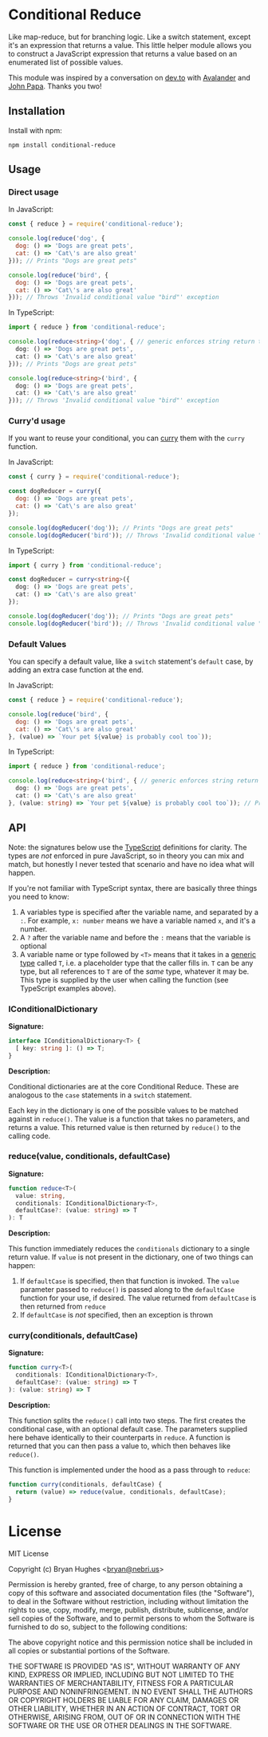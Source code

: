 # Conditional Reduce

Like map-reduce, but for branching logic. Like a switch statement, except it's an expression that returns a value. This little helper module allows you to construct a JavaScript expression that returns a value based on an enumerated list of possible values.

This module was inspired by a conversation on [dev.to](https://dev.to/nebrius/a-new-coding-style-for-switch-statements-in-javascript-typescript-ipe/) with [Avalander](https://github.com/Avalander) and [John Papa](https://github.com/johnpapa). Thanks you two!

## Installation

Install with npm:

```
npm install conditional-reduce
```

## Usage

### Direct usage

In JavaScript:

```javascript
const { reduce } = require('conditional-reduce');

console.log(reduce('dog', {
  dog: () => 'Dogs are great pets',
  cat: () => 'Cat\'s are also great'
})); // Prints "Dogs are great pets"

console.log(reduce('bird', {
  dog: () => 'Dogs are great pets',
  cat: () => 'Cat\'s are also great'
})); // Throws 'Invalid conditional value "bird"' exception
```

In TypeScript:

```typescript
import { reduce } from 'conditional-reduce';

console.log(reduce<string>('dog', { // generic enforces string return type on all branches
  dog: () => 'Dogs are great pets',
  cat: () => 'Cat\'s are also great'
})); // Prints "Dogs are great pets"

console.log(reduce<string>('bird', {
  dog: () => 'Dogs are great pets',
  cat: () => 'Cat\'s are also great'
})); // Throws 'Invalid conditional value "bird"' exception
```

### Curry'd usage

If you want to reuse your conditional, you can [curry](https://en.wikipedia.org/wiki/Currying) them with the `curry` function.

In JavaScript:

```javascript
const { curry } = require('conditional-reduce');

const dogReducer = curry({
  dog: () => 'Dogs are great pets',
  cat: () => 'Cat\'s are also great'
});

console.log(dogReducer('dog')); // Prints "Dogs are great pets"
console.log(dogReducer('bird')); // Throws 'Invalid conditional value "bird"' exception
```

In TypeScript:

```typescript
import { curry } from 'conditional-reduce';

const dogReducer = curry<string>({
  dog: () => 'Dogs are great pets',
  cat: () => 'Cat\'s are also great'
});

console.log(dogReducer('dog')); // Prints "Dogs are great pets"
console.log(dogReducer('bird')); // Throws 'Invalid conditional value "bird"' exception
```

### Default Values

You can specify a default value, like a `switch` statement's `default` case, by adding an extra case function at the end.

In JavaScript:

```javascript
const { reduce } = require('conditional-reduce');

console.log(reduce('bird', {
  dog: () => 'Dogs are great pets',
  cat: () => 'Cat\'s are also great'
}, (value) => `Your pet ${value} is probably cool too`));
```

In TypeScript:

```typescript
import { reduce } from 'conditional-reduce';

console.log(reduce<string>('bird', { // generic enforces string return type on all branches
  dog: () => 'Dogs are great pets',
  cat: () => 'Cat\'s are also great'
}, (value: string) => `Your pet ${value} is probably cool too`)); // Prints "Your pet bird is probably cool too"
```

## API

Note: the signatures below use the [TypeScript](https://www.typescriptlang.org/) definitions for clarity. The types are _not_ enforced in pure JavaScript, so in theory you can mix and match, but honestly I never tested that scenario and have no idea what will happen.

If you're not familiar with TypeScript syntax, there are basically three things you need to know:

1. A variables type is specified after the variable name, and separated by a `:`. For example, `x: number` means we have a variable named `x`, and it's a number.
2. A `?` after the variable name and before the `:` means that the variable is optional
3. A variable name or type followed by `<T>` means that it takes in a [generic type](https://www.typescriptlang.org/docs/handbook/generics.html) called `T`, i.e. a placeholder type that the caller fills in. `T` can be any type, but all references to `T` are of the _same_ type, whatever it may be. This type is supplied by the user when calling the function (see TypeScript examples above).

### IConditionalDictionary

**Signature:**

```typescript
interface IConditionalDictionary<T> {
  [ key: string ]: () => T;
}
```

**Description:**

Conditional dictionaries are at the core Conditional Reduce. These are analogous to the `case` statements in a `switch` statement.

Each key in the dictionary is one of the possible values to be matched against in `reduce()`. The value is a function that takes no parameters, and returns a value. This returned value is then returned by `reduce()` to the calling code.

### reduce(value, conditionals, defaultCase)

**Signature:**

```typescript
function reduce<T>(
  value: string,
  conditionals: IConditionalDictionary<T>,
  defaultCase?: (value: string) => T
): T
```

**Description:**

This function immediately reduces the `conditionals` dictionary to a single return value. If `value` is not present in the dictionary, one of two things can happen:

1. If `defaultCase` is specified, then that function is invoked. The `value` parameter passed to `reduce()` is passed along to the `defaultCase` function for your use, if desired. The value returned from `defaultCase` is then returned from `reduce`
2. If `defaultCase` is _not_ specified, then an exception is thrown

### curry(conditionals, defaultCase)

**Signature:**

```typescript
function curry<T>(
  conditionals: IConditionalDictionary<T>,
  defaultCase?: (value: string) => T
): (value: string) => T
```

**Description:**

This function splits the `reduce()` call into two steps. The first creates the conditional case, with an optional default case. The parameters supplied here behave identically to their counterparts in `reduce`. A function is returned that you can then pass a value to, which then behaves like `reduce()`.

This function is implemented under the hood as a pass through to `reduce`:

```typescript
function curry(conditionals, defaultCase) {
  return (value) => reduce(value, conditionals, defaultCase);
}
```

# License

MIT License

Copyright (c) Bryan Hughes &lt;bryan@nebri.us&gt;

Permission is hereby granted, free of charge, to any person obtaining a copy
of this software and associated documentation files (the "Software"), to deal
in the Software without restriction, including without limitation the rights
to use, copy, modify, merge, publish, distribute, sublicense, and/or sell
copies of the Software, and to permit persons to whom the Software is
furnished to do so, subject to the following conditions:

The above copyright notice and this permission notice shall be included in all
copies or substantial portions of the Software.

THE SOFTWARE IS PROVIDED "AS IS", WITHOUT WARRANTY OF ANY KIND, EXPRESS OR
IMPLIED, INCLUDING BUT NOT LIMITED TO THE WARRANTIES OF MERCHANTABILITY,
FITNESS FOR A PARTICULAR PURPOSE AND NONINFRINGEMENT. IN NO EVENT SHALL THE
AUTHORS OR COPYRIGHT HOLDERS BE LIABLE FOR ANY CLAIM, DAMAGES OR OTHER
LIABILITY, WHETHER IN AN ACTION OF CONTRACT, TORT OR OTHERWISE, ARISING FROM,
OUT OF OR IN CONNECTION WITH THE SOFTWARE OR THE USE OR OTHER DEALINGS IN THE
SOFTWARE.
